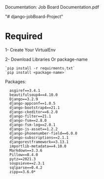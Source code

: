 Documentation: Job Board Documentation.pdf

"# django-jobBoard-Project" 

# Required
  1- Create Your VirtualEnv

  2- Download Libraries Or package-name

    `pip install -r requirments.txt`
    `pip install <package-name>`

Packages:
```
  asgiref==3.4.1
  beautifulsoup4==4.10.0
  Django==3.2.9
  django-appconf==1.0.5
  django-bootstrap4==21.1
  django-ckeditor==6.2.0
  django-filter==21.1
  django-fsm==2.8.0
  django-fsm-log==2.0.1
  django-js-asset==1.2.2
  django-phonenumber-field==6.0.0
  django-subscriptions==2.1.1
  djangorestframework==3.13.1
  importlib-metadata==4.10.0
  Markdown==3.3.6
  Pillow==8.4.0
  pytz==2021.3
  soupsieve==2.3.1
  sqlparse==0.4.2
  zipp==3.6.0*
  ```
